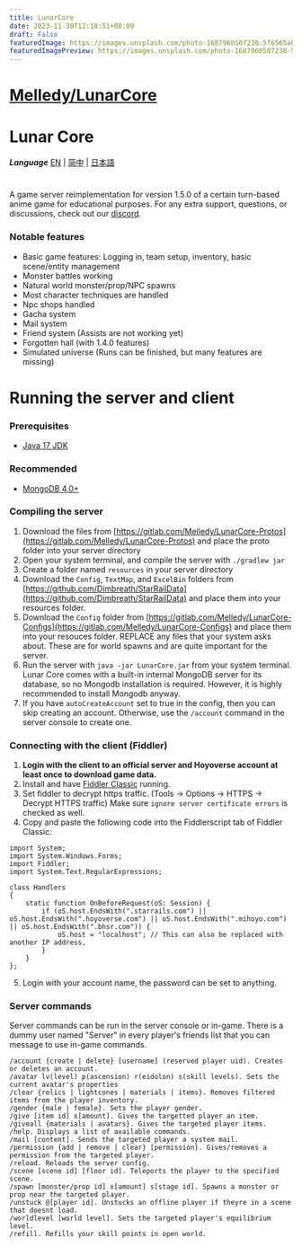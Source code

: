 ```yaml
---
title: LunarCore
date: 2023-11-30T12:18:51+08:00
draft: False
featuredImage: https://images.unsplash.com/photo-1687960507238-5f6565a08b2f?ixid=M3w0NjAwMjJ8MHwxfHJhbmRvbXx8fHx8fHx8fDE3MDEzMTc3NDJ8&ixlib=rb-4.0.3
featuredImagePreview: https://images.unsplash.com/photo-1687960507238-5f6565a08b2f?ixid=M3w0NjAwMjJ8MHwxfHJhbmRvbXx8fHx8fHx8fDE3MDEzMTc3NDJ8&ixlib=rb-4.0.3
---
```


# [Melledy/LunarCore](https://github.com/Melledy/LunarCore)

# Lunar Core

**_Language_**
[EN](README.md) | [简中](README_zh-CN.md) | [日本語](README_ja-JP.md)

#
A game server reimplementation for version 1.5.0 of a certain turn-based anime game for educational purposes. For any extra support, questions, or discussions, check out our [discord](https://discord.gg/cfPKJ6N5hw).

### Notable features
- Basic game features: Logging in, team setup, inventory, basic scene/entity management
- Monster battles working
- Natural world monster/prop/NPC spawns
- Most character techniques are handled
- Npc shops handled
- Gacha system
- Mail system
- Friend system (Assists are not working yet)
- Forgotten hall (with 1.4.0 features)
- Simulated universe (Runs can be finished, but many features are missing)

# Running the server and client

### Prerequisites
* [Java 17 JDK](https://www.oracle.com/java/technologies/javase/jdk17-archive-downloads.html)

### Recommended
* [MongoDB 4.0+](https://www.mongodb.com/try/download/community)

### Compiling the server
1. Download the files from [https://gitlab.com/Melledy/LunarCore-Protos](https://gitlab.com/Melledy/LunarCore-Protos) and place the proto folder into your server directory
2. Open your system terminal, and compile the server with `./gradlew jar`
3. Create a folder named `resources` in your server directory
4. Download the `Config`, `TextMap`, and `ExcelBin` folders from [https://github.com/Dimbreath/StarRailData](https://github.com/Dimbreath/StarRailData) and place them into your resources folder.
5. Download the `Config` folder from [https://gitlab.com/Melledy/LunarCore-Configs](https://gitlab.com/Melledy/LunarCore-Configs) and place them into your resouces folder. REPLACE any files that your system asks about. These are for world spawns and are quite important for the server.
6. Run the server with `java -jar LunarCore.jar` from your system terminal. Lunar Core comes with a built-in internal MongoDB server for its database, so no Mongodb installation is required. However, it is highly recommended to install Mongodb anyway.
7. If you have `autoCreateAccount` set to true in the config, then you can skip creating an account. Otherwise, use the `/account` command in the server console to create one.

### Connecting with the client (Fiddler)
1. **Login with the client to an official server and Hoyoverse account at least once to download game data.**
2. Install and have [Fiddler Classic](https://www.telerik.com/fiddler) running.
3. Set fiddler to decrypt https traffic. (Tools -> Options -> HTTPS -> Decrypt HTTPS traffic) Make sure `ignore server certificate errors` is checked as well.
4. Copy and paste the following code into the Fiddlerscript tab of Fiddler Classic:

```
import System;
import System.Windows.Forms;
import Fiddler;
import System.Text.RegularExpressions;

class Handlers
{
    static function OnBeforeRequest(oS: Session) {
        if (oS.host.EndsWith(".starrails.com") || oS.host.EndsWith(".hoyoverse.com") || oS.host.EndsWith(".mihoyo.com") || oS.host.EndsWith(".bhsr.com")) {
            oS.host = "localhost"; // This can also be replaced with another IP address.
        }
    }
};
```

5. Login with your account name, the password can be set to anything.

### Server commands
Server commands can be run in the server console or in-game. There is a dummy user named "Server" in every player's friends list that you can message to use in-game commands.

```
/account {create | delete} [username] (reserved player uid). Creates or deletes an account.
/avatar lv(level) p(ascension) r(eidolon) s(skill levels). Sets the current avatar's properties
/clear {relics | lightcones | materials | items}. Removes filtered items from the player inventory.
/gender {male | female}. Sets the player gender.
/give [item id] x[amount]. Gives the targetted player an item.
/giveall {materials | avatars}. Gives the targeted player items.
/help. Displays a list of available commands.
/mail [content]. Sends the targeted player a system mail.
/permission {add | remove | clear} [permission]. Gives/removes a permission from the targeted player.
/reload. Reloads the server config.
/scene [scene id] [floor id]. Teleports the player to the specified scene.
/spawn [monster/prop id] x[amount] s[stage id]. Spawns a monster or prop near the targeted player.
/unstuck @[player id]. Unstucks an offline player if theyre in a scene that doesnt load.
/worldlevel [world level]. Sets the targeted player's equilibrium level.
/refill. Refills your skill points in open world.
```
